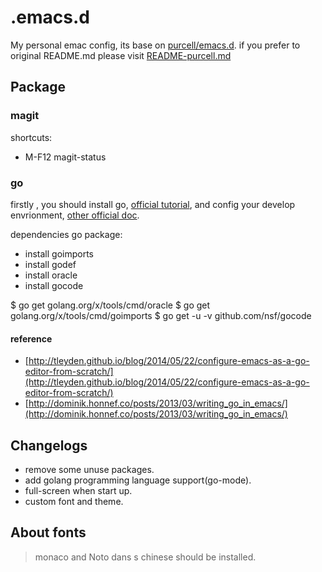 .emacs.d
========

My personal emac config, its base on  [purcell/emacs.d](https://github.com/purcell/emacs.d). if you prefer to original 
README.md please visit [README-purcell.md](./README-purcell.md)


## Package

### magit

shortcuts:
+ M-F12 magit-status

### go

firstly , you should install go,  [official tutorial](http://golang.org/doc/install), and config your develop envrionment, [other official doc](http://golang.org/doc/code.html).

dependencies go package:

+ install goimports
+ install godef
+ install oracle
+ install gocode

$ go get golang.org/x/tools/cmd/oracle
$ go get golang.org/x/tools/cmd/goimports
$ go get -u -v github.com/nsf/gocode

#### reference
+ [http://tleyden.github.io/blog/2014/05/22/configure-emacs-as-a-go-editor-from-scratch/](http://tleyden.github.io/blog/2014/05/22/configure-emacs-as-a-go-editor-from-scratch/)
+ [http://dominik.honnef.co/posts/2013/03/writing_go_in_emacs/](http://dominik.honnef.co/posts/2013/03/writing_go_in_emacs/)

## Changelogs

+ remove some unuse packages.
+ add golang programming language support(go-mode).
+ full-screen when start up.
+ custom font and theme.

## About fonts

> monaco and Noto dans s chinese should be installed.
